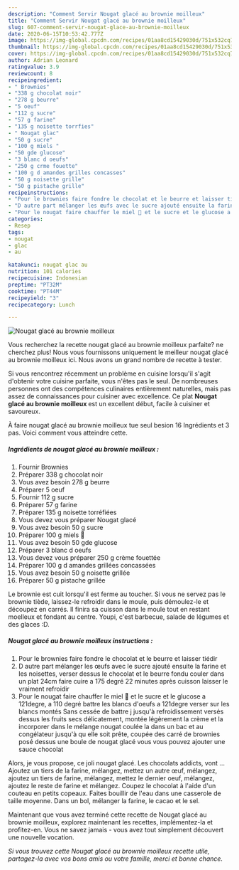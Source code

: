 ```yaml
---
description: "Comment Servir Nougat glacé au brownie moilleux"
title: "Comment Servir Nougat glacé au brownie moilleux"
slug: 607-comment-servir-nougat-glace-au-brownie-moilleux
date: 2020-06-15T10:53:42.777Z
image: https://img-global.cpcdn.com/recipes/01aa8cd15429030d/751x532cq70/nougat-glace-au-brownie-moilleux-photo-principale-de-la-recette.jpg
thumbnail: https://img-global.cpcdn.com/recipes/01aa8cd15429030d/751x532cq70/nougat-glace-au-brownie-moilleux-photo-principale-de-la-recette.jpg
cover: https://img-global.cpcdn.com/recipes/01aa8cd15429030d/751x532cq70/nougat-glace-au-brownie-moilleux-photo-principale-de-la-recette.jpg
author: Adrian Leonard
ratingvalue: 3.9
reviewcount: 8
recipeingredient:
- " Brownies"
- "338 g chocolat noir"
- "278 g beurre"
- "5 oeuf"
- "112 g sucre"
- "57 g farine"
- "135 g noisette torrfies"
- " Nougat glac"
- "50 g sucre"
- "100 g miels "
- "50 gde glucose"
- "3 blanc d oeufs"
- "250 g crme fouette"
- "100 g d amandes grilles concasses"
- "50 g noisette grille"
- "50 g pistache grille"
recipeinstructions:
- "Pour le brownies faire fondre le chocolat et le beurre et laisser tiédir"
- "D autre part mélanger les œufs avec le sucre ajouté ensuite la farine et les noisettes, verser dessus le chocolat et le beurre fondu couler dans un plat 24cm faire cuire a 175 degré 22 minutes après cuisson laisser le vraiment refroidir"
- "Pour le nougat faire chauffer le miel 🍯 et le sucre et le glucose a 121degre, a 110 degré battre les blancs d&#39;oeufs a 121degre verser sur les blancs montés Sans cessée de battre j jusqu&#39;à refroidissement versés dessus les fruits secs délicatement, montée légèrement la crème et la incorporer dans le mélange nougat coulée la dans un bac et au congélateur jusqu&#39;à qu elle soit prête, coupée des carré de brownies posé dessus une boule de nougat glacé vous vous pouvez ajouter une sauce chocolat"
categories:
- Resep
tags:
- nougat
- glac
- au

katakunci: nougat glac au 
nutrition: 101 calories
recipecuisine: Indonesian
preptime: "PT32M"
cooktime: "PT44M"
recipeyield: "3"
recipecategory: Lunch

---
```



![Nougat glacé au brownie moilleux](https://img-global.cpcdn.com/recipes/01aa8cd15429030d/751x532cq70/nougat-glace-au-brownie-moilleux-photo-principale-de-la-recette.jpg)

Vous recherchez la recette nougat glacé au brownie moilleux parfaite? ne cherchez plus! Nous vous fournissons uniquement le meilleur nougat glacé au brownie moilleux ici. Nous avons un grand nombre de recette à tester.

Si vous rencontrez récemment un problème en cuisine lorsqu'il s'agit d'obtenir votre cuisine parfaite, vous n'êtes pas le seul. De nombreuses personnes ont des compétences culinaires entièrement naturelles, mais pas assez de connaissances pour cuisiner avec excellence. Ce plat <strong> Nougat glacé au brownie moilleux </strong> est un excellent début, facile à cuisiner et savoureux.

<!--inarticleads1-->

À faire nougat glacé au brownie moilleux tue seul besion 16 Ingrédients et 3 pas. Voici comment vous atteindre cette.

##### Ingrédients de nougat glacé au brownie moilleux :

1. Fournir  Brownies
1. Préparer 338 g chocolat noir
1. Vous avez besoin 278 g beurre
1. Préparer 5 oeuf
1. Fournir 112 g sucre
1. Préparer 57 g farine
1. Préparer 135 g noisette torréfiées
1. Vous devez vous préparer  Nougat glacé
1. Vous avez besoin 50 g sucre
1. Préparer 100 g miels 🍯
1. Vous avez besoin 50 gde glucose
1. Préparer 3 blanc d oeufs
1. Vous devez vous préparer 250 g crème fouettée
1. Préparer 100 g d amandes grillées concassées
1. Vous avez besoin 50 g noisette grillée
1. Préparer 50 g pistache grillée


Le brownie est cuit lorsqu&#39;il est ferme au toucher. Si vous ne servez pas le brownie tiède, laissez-le refroidir dans le moule, puis démoulez-le et découpez en carrés. Il finira sa cuisson dans le moule tout en restant moelleux et fondant au centre. Youpi, c&#39;est barbecue, salade de légumes et des glaces :D. 

<!--inarticleads2-->

##### Nougat glacé au brownie moilleux instructions :

1. Pour le brownies faire fondre le chocolat et le beurre et laisser tiédir
1. D autre part mélanger les œufs avec le sucre ajouté ensuite la farine et les noisettes, verser dessus le chocolat et le beurre fondu couler dans un plat 24cm faire cuire a 175 degré 22 minutes après cuisson laisser le vraiment refroidir
1. Pour le nougat faire chauffer le miel 🍯 et le sucre et le glucose a 121degre, a 110 degré battre les blancs d&#39;oeufs a 121degre verser sur les blancs montés Sans cessée de battre j jusqu&#39;à refroidissement versés dessus les fruits secs délicatement, montée légèrement la crème et la incorporer dans le mélange nougat coulée la dans un bac et au congélateur jusqu&#39;à qu elle soit prête, coupée des carré de brownies posé dessus une boule de nougat glacé vous vous pouvez ajouter une sauce chocolat


Alors, je vous propose, ce joli nougat glacé. Les chocolats addicts, vont … Ajoutez un tiers de la farine, mélangez, mettez un autre œuf, mélangez, ajoutez un tiers de farine, mélangez, mettez le dernier oeuf, mélangez, ajoutez le reste de farine et mélangez. Coupez le chocolat à l&#39;aide d&#39;un couteau en petits copeaux. Faites bouillir de l&#39;eau dans une casserole de taille moyenne. Dans un bol, mélanger la farine, le cacao et le sel. 

<!--inarticleads1-->

<p>
Maintenant que vous avez terminé cette recette de Nougat glacé au brownie moilleux, explorez maintenant les recettes, implémentez-la et profitez-en. Vous ne savez jamais - vous avez tout simplement découvert une nouvelle vocation.
</p>

<p>
<i>Si vous trouvez cette Nougat glacé au brownie moilleux recette utile, partagez-la avec vos bons amis ou votre famille, merci et bonne chance.</i>
</p>
